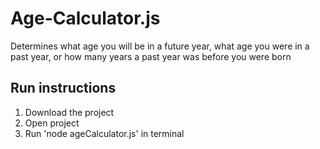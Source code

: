 # Age-Calculator.js
Determines what age you will be in a future year, what age you were in a past year, or how many years a past year was before you were born

## Run instructions
1. Download the project
2. Open project
3. Run 'node ageCalculator.js' in terminal

